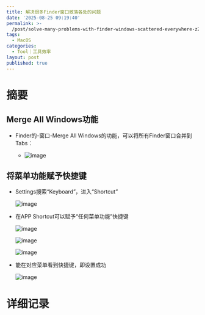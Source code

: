 ```yaml
---
title: 解决很多Finder窗口散落各处的问题
date: '2025-08-25 09:19:40'
permalink: >-
  /post/solve-many-problems-with-finder-windows-scattered-everywhere-z2fmqoo.html
tags:
  - MacOS
categories:
  - Tool｜工具效率
layout: post
published: true
---
```






# 摘要

## Merge All Windows功能

- Finder的-窗口-Merge All Windows的功能，可以将所有Finder窗口合并到Tabs：

  - ![image](https://cdn.jsdelivr.net/gh/neilChenXie/ChenVideo/pic/image-20250825092126-pzuxp3o.png)​

## 将菜单功能赋予快捷键

- Settings搜索“Keyboard”，进入“Shortcut”

  ![image](https://cdn.jsdelivr.net/gh/neilChenXie/ChenVideo/pic/image-20250825092238-41q10n2.png)​
- 在APP Shortcut可以赋予“任何菜单功能”快捷键

  ![image](https://cdn.jsdelivr.net/gh/neilChenXie/ChenVideo/pic/image-20250825092336-0jvttzz.png)​

  ![image](https://cdn.jsdelivr.net/gh/neilChenXie/ChenVideo/pic/image-20250825092417-ouhp8mu.png)​

  ![image](https://cdn.jsdelivr.net/gh/neilChenXie/ChenVideo/pic/image-20250825092604-yco4amp.png)​
- 能在对应菜单看到快捷键，即设置成功

  ![image](https://cdn.jsdelivr.net/gh/neilChenXie/ChenVideo/pic/image-20250825092706-6t977zc.png)​

# 详细记录
